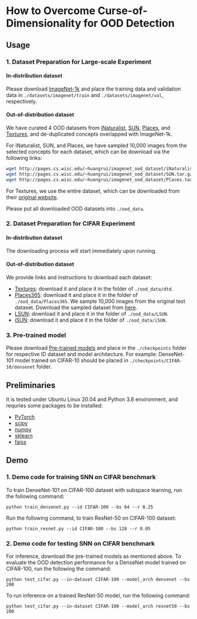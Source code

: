 # How to Overcome Curse-of-Dimensionality for OOD Detection

## Usage

### 1. Dataset Preparation for Large-scale Experiment 

#### In-distribution dataset

Please download [ImageNet-1k](http://www.image-net.org/challenges/LSVRC/2012/index) and place the training data and validation data in
`./datasets/imagenet/train` and  `./datasets/imagenet/val`, respectively.

#### Out-of-distribution dataset

We have curated 4 OOD datasets from 
[iNaturalist](https://arxiv.org/pdf/1707.06642.pdf), 
[SUN](https://vision.princeton.edu/projects/2010/SUN/paper.pdf), 
[Places](http://places2.csail.mit.edu/PAMI_places.pdf), 
and [Textures](https://arxiv.org/pdf/1311.3618.pdf), 
and de-duplicated concepts overlapped with ImageNet-1k.

For iNaturalist, SUN, and Places, we have sampled 10,000 images from the selected concepts for each dataset,
which can be download via the following links:
```bash
wget http://pages.cs.wisc.edu/~huangrui/imagenet_ood_dataset/iNaturalist.tar.gz
wget http://pages.cs.wisc.edu/~huangrui/imagenet_ood_dataset/SUN.tar.gz
wget http://pages.cs.wisc.edu/~huangrui/imagenet_ood_dataset/Places.tar.gz
```

For Textures, we use the entire dataset, which can be downloaded from their
[original website](https://www.robots.ox.ac.uk/~vgg/data/dtd/).

Please put all downloaded OOD datasets into `./ood_data`.

### 2. Dataset Preparation for CIFAR Experiment 

#### In-distribution dataset

The downloading process will start immediately upon running. 

#### Out-of-distribution dataset


We provide links and instructions to download each dataset:

* [Textures](https://www.robots.ox.ac.uk/~vgg/data/dtd/download/dtd-r1.0.1.tar.gz): download it and place it in the folder of `./ood_data/dtd`.
* [Places365](http://data.csail.mit.edu/places/places365/test_256.tar): download it and place it in the folder of `./ood_data/Places365`. We sample 10,000 images from the original test dataset. Download the sampled dataset from [here](https://drive.google.com/file/d/19MShiqHGdOZge0M9gQhwYfnZOJkVZ-mx/view?usp=share_link).
* [LSUN](https://www.dropbox.com/s/fhtsw1m3qxlwj6h/LSUN.tar.gz): download it and place it in the folder of `./ood_data/LSUN`.
* [iSUN](https://www.dropbox.com/s/ssz7qxfqae0cca5/iSUN.tar.gz): download it and place it in the folder of `./ood_data/iSUN`.


[//]: # (For example, run the following commands in the **root** directory to download **LSUN**:)

[//]: # (```)

[//]: # (cd ./ood_data)

[//]: # (wget https://www.dropbox.com/s/fhtsw1m3qxlwj6h/LSUN.tar.gz)

[//]: # (tar -xvzf LSUN.tar.gz)

[//]: # (```)

### 3.  Pre-trained model

Please download [Pre-trained models](https://drive.google.com/file/d/1SbUKIpkqy2KQqM_gx8uwpeKOsyCkYkTu/view?usp=share_link) and place in the `./checkpoints` folder for respective ID dataset and model architecture. For example: DenseNet-101 model trained on CIFAR-10 should be placed in `./checkpoints/CIFAR-10/densenet` folder.

## Preliminaries
It is tested under Ubuntu Linux 20.04 and Python 3.8 environment, and requries some packages to be installed:
* [PyTorch](https://pytorch.org/)
* [scipy](https://github.com/scipy/scipy)
* [numpy](http://www.numpy.org/)
* [sklearn](https://scikit-learn.org/stable/)
* [faiss](https://github.com/facebookresearch/faiss)

## Demo
### 1. Demo code for training SNN on CIFAR benchmark

To train DenseNet-101 on CIFAR-100 dataset with subspace learning, run the following command:

```
python train_densenet.py --id CIFAR-100 --bs 64 --r 0.25
```
Run the following command, to train ResNet-50 on CIFAR-100 dataset:

```
python train_resnet.py --id CIFAR-100 --bs 128 --r 0.05
```


### 2. Demo code for testing SNN on CIFAR benchmark

For inference, download the pre-trained models as mentioned above. To evaluate the OOD detection performance for a DenseNet model trained on CIFAR-100, run the following the command:

```
python test_cifar.py --in-dataset CIFAR-100 --model_arch densenet --bs 200
```
To run inference on a trained ResNet-50 model, run the following command:
```
python test_cifar.py --in-dataset CIFAR-100 --model_arch resnet50 --bs 200
```
